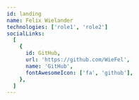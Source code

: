 ```yaml
---
id: landing
name: Felix Wielander
technologies: ['role1', 'role2']
socialLinks:
  [
    {
      id: GitHub,
      url: 'https://github.com/WieFel',
      name: 'GitHub',
      fontAwesomeIcon: ['fa', 'github'],
    },
  ]
---
```

